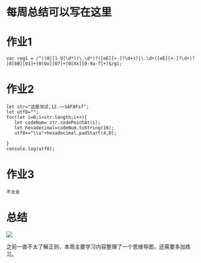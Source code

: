 # 每周总结可以写在这里
# 作业1 #
    var reg1 = /^((0|[1-9]\d*)(\.\d*)?([eE][+-]?\d+)?|\.\d+([eE][+-]?\d+)?|0[bB][01]+|0[Oo][07]+|0[Xx][0-9a-f]+)$/gi;
    
# 作业2 #

    let str="这是测试,12.~~SAFAFsf";
    let utf8="";
    for(let i=0;i<str.length;i++){
       let codeNum= str.codePointAt(i);
       let hexadecimal=codeNum.toString(16);
       utf8+="\\u"+hexadecimal.padStart(4,0);
    
    }
    console.log(utf8);

# 作业3 #

	不太会

# 总结 #

![](https://szq-private-test.oss-cn-beijing.aliyuncs.com/%E5%89%8D%E7%AB%AF%E8%AE%AD%E7%BB%83%E8%90%A5/%E6%AD%A3%E5%88%99%E8%A1%A8%E8%BE%BE%E5%BC%8F.png)

之前一直不太了解正则，本周主要学习内容整理了一个思维导图，还需要多加练习。